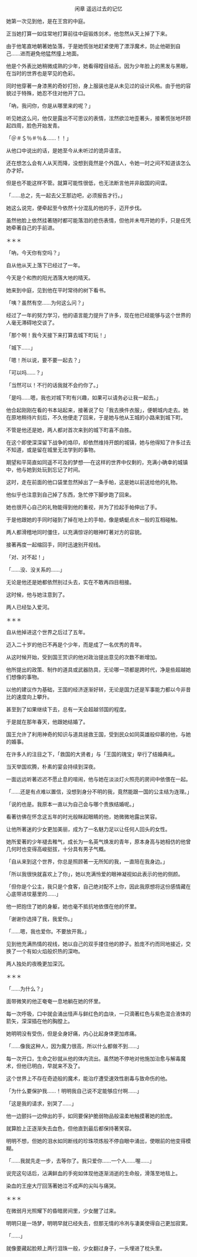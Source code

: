 <p align="center">闲章 遥远过去的记忆</p>

她第一次见到他，是在王宫的中庭。

正当她打算一如往常地打算前往中庭锻炼剑术，他忽然从天上掉了下来。

由于他笔直地朝著她坠落，于是她慌张地赶紧使用了漂浮魔术，防止他砸到自己……进而避免他猛然撞上地面。

他是个外表比她稍微成熟的少年，她看得瞠目结舌。因为少年脸上的黑发与黑眼，在当时的世界也是罕见的色彩。

同时他穿著一身漆黑的奇妙打扮，身上服装也是从未见过的设计风格。由于他的容貌过于特殊，她忍不住对他开了口。

「吶，我问你，你是从哪里来的呢？」

听见她这么问，他仅是露出不可思议的表情，泫然欲泣地歪著头，接著慌张地环顾起四周，脸色开始发青。

「＠＃＄％＃％＆……！！」

从他口中说出的话，是她至今从未听过的诡异语言。

还在想怎么会有人从天而降，没想到竟然是个外国人，令她一时之间不知道该怎么办才好。

但是也不能这样不管。就算可能性很低，也无法断言他并非敌国的间谍。

「……总之，先一起去父王那边吧，必须报告才行。」

她这么说完，便牵起至今依然十分混乱的他的手，迈开步伐。

虽然他脸上依然挂著随时都可能落泪的悲伤表情，但他并未甩开她的手，只是任凭她牵著自己的手前进。

＊＊＊

「吶，今天你有空吗？」

自从他从天上落下已经过了一年。

今天是个和煦的阳光洒落大地的晴天。

她来到中庭，见到他在平时常待的树下看书。

「咦？虽然有空……为何这么问？」

经过了一年的努力学习，他的语言能力提升了许多，现在他已经能够与这个世界的人毫无滞碍地交谈了。

「那个啊！我今天接下来打算去城下町玩！」

「城下……」

「嗯！所以说，要不要一起去？」

「可以吗……？」

「当然可以！不行的话我就不会约你了。」

「是吗……嗯，我也对城下町有兴趣，如果可以请务必让我一起去。」

他合起刚刚在看的书本站起来，接著说了句「我去换件衣服」，便朝城内走去。她在原地稍待片刻后，不久他便走了回来，于是她与他从王城的小路来到城下町。

不管是他还是她，两人都对首次来到的城下町喜不自胜。

在这个即使深深留下战争的烙印，却依然维持开朗的城镇，她与他得知了许多过去不知道，或是留在城里无法学到的事物。

期望和平简直如同遥不可及的梦想──在这样的世界中仅剩的，充满小确幸的城镇中，他与她到处玩到忘记了时间。

这时，走在前面的他口袋里忽然掉出了一条手帕，这是她以前送给他的礼物。

他似乎也注意到自己掉了东西，急忙停下脚步跑了回来。

她也很开心自己的礼物能得到他的重视，并为了捡起手帕伸出了手。

于是他跟她的手同时碰到了掉在地上的手帕，像是蜻蜓点水一般的互相碰触。

两人都滑稽地同时僵住，以充满惊讶的眼神盯著对方的容貌。

接著再度一起缩回手，同时迅速别开视线。

「对、对不起！」

「……没、没关系的……」

无论是他还是她都依然别过头去，实在不敢再四目相接。

这时候，他与她注意到了。

两人已经坠入爱河。

＊＊＊

自从他掉进这个世界之后过了五年。

迈入二十岁的他已不再是个少年，而是成了一名优秀的青年。

从这时候开始，受到国王赏识的他对政治提出意见的次数不断增加。

他所提出的政策、制作的道具或武器防具，无论哪一项都是跨时代，净是些超越她们想像的事物。

以他的建议作为基础，王国的经济逐渐好转，无论是国力还是军事能力都以今非昔比的速度向上攀升。

甚至到了如果继续下去，总有一天会超越邻国的程度。

于是就在那年春天，他跟她结婚了。

国王允许了利用神奇的知识与道具拯救王国，受到民众如同英雄般仰慕的他，与她的婚事。

在许多人的注目之下，「救国的大贤者」与「王国的瑰宝」举行了结婚典礼。

当天举国欢腾，朴素的宴会持续到深夜。

一面远远听著迟迟不愿止息的喧闹，他与她在淡淡灯火照亮的房间中依偎在一起。

「……还是有点难以置信，没想到身分不明的我，竟然能跟一国的公主结为连理。」

「说的也是。我原本一直以为自己会与哪个贵族结婚呢。」

看著彷佛在怀念这五年的时光般眯起眼睛的他，她微微地露出笑容。

让他所著迷的少女更加美丽，成为了一名魅力足以让任何人回头的女性。

她所爱著的少年褪去稚气，成长为一名英气焕发的青年，原本身高与她相仿的他曾几何时也变得高峻挺拔，十分具有男子气概。

「自从来到这个世界，你总是照顾著一无所知的我，一直陪在我身边。」

「所以我很快就喜欢上了你」，她以充满怜爱的眼神凝视如此表示的他的侧颜。

「但你是个公主，我只是个食客，自己绝对配不上你，因此我原想将这份感情藏在心底带进坟墓里的……」

他一把抱住了她的身躯，她也毫不抵抗地依偎在他的怀里。

「谢谢你选择了我，我爱你。」

「……嗯，我也爱你。不要放开我。」

见到他充满热情的视线，她以自己的双手搂住他的脖子。脸庞不约而同地接近，交换了一个有如火焰般炽热的深吻。

两人独处的夜晚更加深沉。

＊＊＊

「……为什么？」

面带微笑的他正奄奄一息地躺在她的怀里。

每一次呼吸，口中就会涌出怪声与鲜红色的血块，一只滴著红色与紫色混合液体的箭矢，深深插在他的胸膛上。

她明明没有受伤，但是全身好痛，内心比起身体更加疼痛。

「……像我这种人，因为魔力很高，所以什么都做不到……」

每一次开口，生命之砂就从他的体内流出。虽然她不停地对他施加治愈与解毒魔术，但他已明白，早就来不及了。

这个世界上不存在奇迹般的魔术，能治疗遭受速效性剧毒与致命伤的他。

「为什么要保护我……！明明我自己说不定能够应付啊……」

「这是我的请求，别哭了……」

他一边颤抖一边伸出的手，如同要保护脆弱物品般温柔地触摸著她的脸庞。

就算脸上正逐渐失去血色，但他直到最后都保持著笑容。

明明不想，但她的泪水如同断线的珍珠项炼般不停自眼中涌出，使眼前的他变得模糊。

「……我就先走一步，去等你了。我只爱你……一个人……喔……」

说完这句话后，沾满鲜血的手宛如体现他逐渐消逝的生命般，滑落至地毯上。

染血的王座大厅回荡著她泣不成声的尖叫与痛哭。

＊＊＊

在微弱月光照耀下的昏暗房间里，少女醒了过来。

明明只是一场梦，明明早就已经失去，但那无情的冷冽与凄美使得自己更加寂寞。

「……」

就像要藏起脸颊上两行泪珠一般，少女翻过身子，一头埋进了枕头里。

